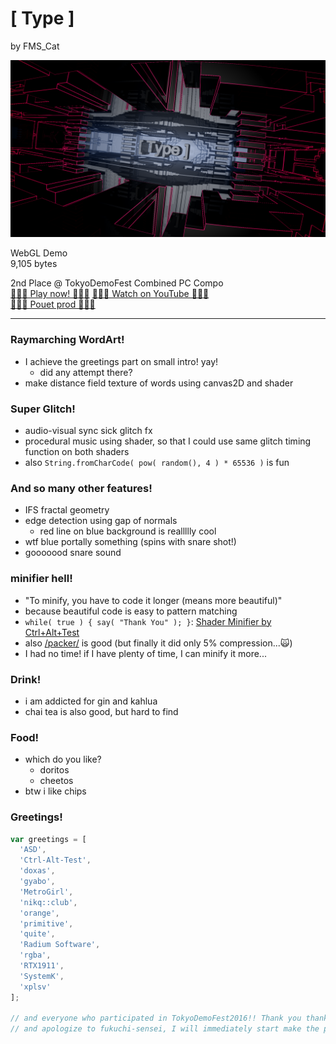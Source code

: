 # [ Type ]

by FMS_Cat

![🍣](image.png)

WebGL Demo  
9,105 bytes  

2nd Place @ TokyoDemoFest Combined PC Compo  
[🍻🚨🚀 Play now! 🚀🚨🍻](http://fms-cat.github.io/type/)
[🌵👾📼 Watch on YouTube 📼👾🌵](https://youtu.be/I4OJccraqR4)  
[🔦🍖💖 Pouet prod 💖🍖🔦](http://www.pouet.net/prod.php?which=66963)  

---

### Raymarching WordArt!
- I achieve the greetings part on small intro! yay!
  - did any attempt there?
- make distance field texture of words using canvas2D and shader

### Super Glitch!
- audio-visual sync sick glitch fx
- procedural music using shader, so that I could use same glitch timing function on both shaders
- also `String.fromCharCode( pow( random(), 4 ) * 65536 )` is fun

### And so many other features!
- IFS fractal geometry
- edge detection using gap of normals
  - red line on blue background is reallllly cool
- wtf blue portally something (spins with snare shot!)
- gooooood snare sound

### minifier hell!
- "To minify, you have to code it longer (means more beautiful)"
- because beautiful code is easy to pattern matching
- `while( true ) { say( "Thank You" ); }`: [Shader Minifier by Ctrl+Alt+Test]()
- also [/packer/](http://dean.edwards.name/packer/) is good (but finally it did only 5% compression...🙀)
- I had no time! if I have plenty of time, I can minify it more...

### Drink!
- i am addicted for gin and kahlua
- chai tea is also good, but hard to find

### Food!
- which do you like?
  - doritos
  - cheetos
- btw i like chips

### Greetings!
```JavaScript
var greetings = [
  'ASD',
  'Ctrl-Alt-Test',
  'doxas',
  'gyabo',
  'MetroGirl',
  'nikq::club',
  'orange',
  'primitive',
  'quite',
  'Radium Software',
  'rgba',
  'RTX1911',
  'SystemK',
  'xplsv'
];

// and everyone who participated in TokyoDemoFest2016!! Thank you thank you!!
// and apologize to fukuchi-sensei, I will immediately start make the poster to symposium
```
